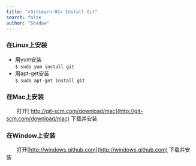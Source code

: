 ```yaml
---
title: "<GitLearn-02> Install Git"
search: false
author: "Shadow"
---
```

 
### 在Linux上安装
* 用yum安装  
    `$ sudo yum install git `
* 用apt-get安装  
    `$ sudo apt-get install git`
### 在Mac上安装

&emsp;&emsp;打开[ http://git-scm.com/download/mac](http://git-scm.com/download/mac) 下载并安装


### 在Window上安装
&emsp;&emsp;打开[http://windows.github.com](http://windows.github.com) 下载并安装
